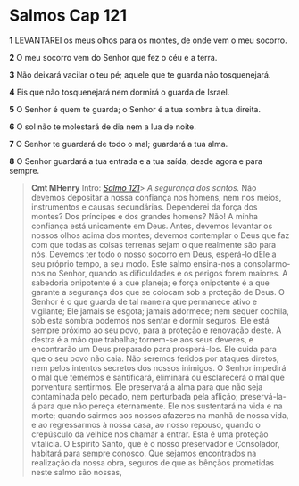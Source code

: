 # Salmos Cap 121

**1** 	LEVANTAREI os meus olhos para os montes, de onde vem o meu socorro.

**2** 	O meu socorro vem do Senhor que fez o céu e a terra.

**3** 	Não deixará vacilar o teu pé; aquele que te guarda não tosquenejará.

**4** 	Eis que não tosquenejará nem dormirá o guarda de Israel.

**5** 	O Senhor é quem te guarda; o Senhor é a tua sombra à tua direita.

**6** 	O sol não te molestará de dia nem a lua de noite.

**7** 	O Senhor te guardará de todo o mal; guardará a tua alma.

**8** 	O Senhor guardará a tua entrada e a tua saída, desde agora e para sempre.


> **Cmt MHenry** Intro: *[Salmo 121](../19A-Sl/121.md#0)*> *A segurança dos santos.* Não devemos depositar a nossa confiança nos homens, nem nos meios, instrumentos e causas secundárias. Dependerei da força dos montes? Dos príncipes e dos grandes homens? Não! A minha confiança está unicamente em Deus. Antes, devemos levantar os nossos olhos acima dos montes; devemos contemplar o Deus que faz com que todas as coisas terrenas sejam o que realmente são para nós. Devemos ter todo o nosso socorro em Deus, esperá-lo dEle a seu próprio tempo, a seu modo. Este salmo ensina-nos a consolarmo-nos no Senhor, quando as dificuldades e os perigos forem maiores. A sabedoria onipotente é a que planeja; e força onipotente é a que garante a segurança dos que se colocam sob a proteção de Deus. O Senhor é o que guarda de tal maneira que permanece ativo e vigilante; Ele jamais se esgota; jamais adormece; nem sequer cochila, sob esta sombra podemos nos sentar e dormir seguros. Ele está sempre próximo ao seu povo, para a proteção e renovação deste. A destra é a mão que trabalha; tornem-se aos seus deveres, e encontrarão um Deus preparado para prosperá-los. Ele cuida para que o seu povo não caia. Não seremos feridos por ataques diretos, nem pelos intentos secretos dos nossos inimigos. O Senhor impedirá o mal que tememos e santificará, eliminará ou esclarecerá o mal que porventura sentirmos. Ele preservará a alma para que não seja contaminada pelo pecado, nem perturbada pela aflição; preservá-la-á para que não pereça eternamente. Ele nos sustentará na vida e na morte; quando sairmos aos nossos afazeres na manhã de nossa vida, e ao regressarmos à nossa casa, ao nosso repouso, quando o crepúsculo da velhice nos chamar a entrar. Esta é uma proteção vitalícia. O Espírito Santo, que é o nosso preservador e Consolador, habitará para sempre conosco. Que sejamos encontrados na realização da nossa obra, seguros de que as bênçãos prometidas neste salmo são nossas,